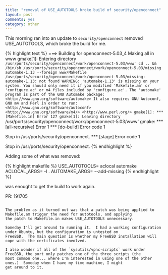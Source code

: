```yaml
---
title: "removal of USE_AUTOTOOLS broke build of security/openconnect"
layout: post
comments: yes
category: other
---
```


This morning ran into an update to `security/openconnect` removed USE_AUTOTOOLS, which broke the build for me.

{% highlight text %}
===>  Building for openconnect-5.03_4
Making all in www
gmake[1]: Entering directory `/usr/ports/security/openconnect/work/openconnect-5.03/www'
 cd .. && /bin/sh /usr/ports/security/openconnect/work/openconnect-5.03/missing automake-1.13 --foreign www/Makefile
/usr/ports/security/openconnect/work/openconnect-5.03/missing: automake-1.13: not found
WARNING: 'automake-1.13' is missing on your system.
         You should only need it if you modified 'Makefile.am' or
         'configure.ac' or m4 files included by 'configure.ac'.
         The 'automake' program is part of the GNU Automake package:
         <http://www.gnu.org/software/automake>
         It also requires GNU Autoconf, GNU m4 and Perl in order to run:
         <http://www.gnu.org/software/autoconf>
         <http://www.gnu.org/software/m4/>
         <http://www.perl.org/>
gmake[1]: *** [Makefile.in] Error 127
gmake[1]: Leaving directory `/usr/ports/security/openconnect/work/openconnect-5.03/www'
gmake: *** [all-recursive] Error 1
*** [do-build] Error code 1

Stop in /usr/ports/security/openconnect.
*** [stage] Error code 1

Stop in /usr/ports/security/openconnect.
{% endhighlight %}

Adding some of what was removed:

{% highlight makefile %}
USE_AUTOTOOLS= aclocal automake
ACLOCAL_ARGS=  -I .
AUTOMAKE_ARGS= --add-missing
{% endhighlight %}

was enought to get the build to work again.

PR: 191705

~~~~~

The problem as it turned out was that a patch was being applied to Makefile.am trigger the need for autotools, and applying
the patch to Makefile.in makes USE_AUTOTOOLS unnecessary.

Someday I'll get around to running it.  I had a working configuration under Ubuntu, but the configuration is untested on
FreeBSD.  The main question is whether my FreeBSD installation will cope with the certificates involved.

I also wonder if all of the `sysutils/vpnc-scripts` work under FreeBSD, the port only patches one of the three scripts (the
most common one... where I'm interested in using one of the other ones.)  Someday when I have my time machine, I might
get around to it.

